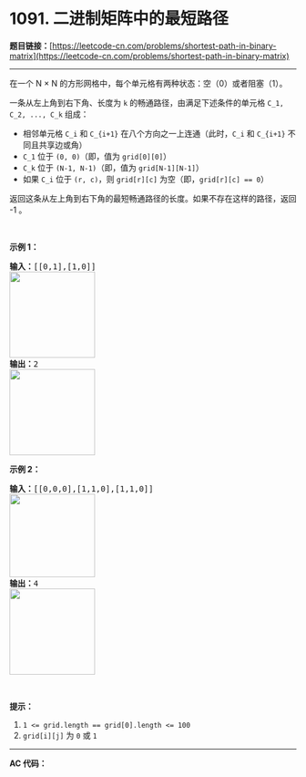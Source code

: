 # 1091. 二进制矩阵中的最短路径

**题目链接：**[https://leetcode-cn.com/problems/shortest-path-in-binary-matrix](https://leetcode-cn.com/problems/shortest-path-in-binary-matrix)

---

<div class="content__1Y2H">
 <div class="notranslate">
  <p>在一个&nbsp;N ×&nbsp;N 的方形网格中，每个单元格有两种状态：空（0）或者阻塞（1）。</p> 
  <p>一条从左上角到右下角、长度为 <code>k</code> 的畅通路径，由满足下述条件的单元格&nbsp;<code>C_1, C_2, ..., C_k</code>&nbsp;组成：</p> 
  <ul> 
   <li>相邻单元格&nbsp;<code>C_i</code> 和&nbsp;<code>C_{i+1}</code>&nbsp;在八个方向之一上连通（此时，<code>C_i</code> 和&nbsp;<code>C_{i+1}</code>&nbsp;不同且共享边或角）</li> 
   <li><code>C_1</code> 位于&nbsp;<code>(0, 0)</code>（即，值为&nbsp;<code>grid[0][0]</code>）</li> 
   <li><code>C_k</code>&nbsp;位于&nbsp;<code>(N-1, N-1)</code>（即，值为&nbsp;<code>grid[N-1][N-1]</code>）</li> 
   <li>如果 <code>C_i</code> 位于&nbsp;<code>(r, c)</code>，则 <code>grid[r][c]</code>&nbsp;为空（即，<code>grid[r][c] ==&nbsp;0</code>）</li> 
  </ul> 
  <p>返回这条从左上角到右下角的最短畅通路径的长度。如果不存在这样的路径，返回 -1 。</p> 
  <p>&nbsp;</p> 
  <p><strong>示例 1：</strong></p> 
  <pre class="language-text"><strong>输入：</strong>[[0,1],[1,0]]
<img style="height: 151px; width: 150px;" src="/aliyun-lc-upload/uploads/2019/06/16/example1_1.png" alt="">
<strong>输出：</strong>2
<img style="height: 151px; width: 150px;" src="/aliyun-lc-upload/uploads/2019/06/16/example1_2.png" alt="">
</pre> 
  <p><strong>示例 2：</strong></p> 
  <pre class="language-text"><strong>输入：</strong>[[0,0,0],[1,1,0],[1,1,0]]
<img style="height: 146px; width: 150px;" src="/aliyun-lc-upload/uploads/2019/06/16/example2_1.png" alt="">
<strong>输出：</strong>4
<img style="height: 151px; width: 150px;" src="/aliyun-lc-upload/uploads/2019/06/16/example2_2.png" alt="">
</pre> 
  <p>&nbsp;</p> 
  <p><strong>提示：</strong></p> 
  <ol> 
   <li><code>1 &lt;= grid.length == grid[0].length &lt;= 100</code></li> 
   <li><code>grid[i][j]</code> 为&nbsp;<code>0</code> 或&nbsp;<code>1</code></li> 
  </ol> 
 </div>
</div>

---

**AC 代码：**

```java

```